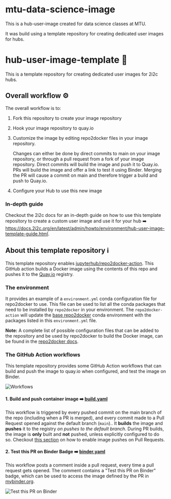 # mtu-data-science-image 

This is a hub-user-image created for data science classes at MTU.  

It was build using a template repository for creating dedicated user images for hubs. 

# hub-user-image-template :paperclip:

This is a template repository for creating dedicated user images for 2i2c hubs.

## Overall workflow :gear:

The overall workflow is to:

1. Fork this repository to create your image repository

2. Hook your image repository to quay.io

3. Customize the image by editing repo2docker files in your image repository.

   Changes can either be done by direct commits to main on your image repository, or through a pull request from a fork of your image repository. Direct commits will build the image and push it to Quay.io. PRs will build the image and offer a link to test it using Binder. Merging the PR will cause a commit on main and therefore trigger a build and push to Quay.io.

4. Configure your Hub to use this new image

### In-depth guide

Checkout the 2i2c docs for an in-depth guide on how to use this template repository to create a custom user image and use it for your hub :arrow_right: https://docs.2i2c.org/en/latest/admin/howto/environment/hub-user-image-template-guide.html.

## About this template repository :information_source:

This template repository enables [jupyterhub/repo2docker-action](https://github.com/jupyterhub/repo2docker-action).
This GitHub action builds a Docker image using the contents of this repo and pushes it to the [Quay.io](https://quay.io/) registry.

### The environment

It provides an example of a `environment.yml` conda configuration file for repo2docker to use.
This file can be used to list all the conda packages that need to be installed by `repo2docker` in your environment.
The `repo2docker-action` will update the [base repo2docker](https://github.com/jupyterhub/repo2docker/blob/HEAD/repo2docker/buildpacks/conda/environment.yml) conda environment with the packages listed in this `environment.yml` file.

**Note:**
A complete list of possible configuration files that can be added to the repository and be used by repo2docker to build the Docker image, can be found in the [repo2docker docs](https://repo2docker.readthedocs.io/en/latest/config_files.html#configuration-files).

### The GitHub Action workflows

This template repository provides some GitHub Action workflows that can build and push the image to quay.io when configured, and test the image on Binder.

![Workflows](images/workflows.png)

#### 1. Build and push container image :arrow_right: [build.yaml](https://github.com/2i2c-org/hub-user-image-template/blob/main/.github/workflows/build.yaml)

This workflow is triggered by every pushed commit on the main branch of the repo (including when a PR is merged), and every commit made to a Pull Request opened against the default branch (`main`)..
It **builds** the image and **pushes** it to the registry _on pushes to the default branch_.
During PR builds, the image is **only** built and **not** pushed, unless explicitly configured to do so.
Checkout [this section](https://docs.2i2c.org/en/latest/admin/howto/environment/hub-user-image-template-guide.html#enable-quay-io-image-push-during-pull-requests) on how to enable image pushes on Pull Requests.

#### 2. Test this PR on Binder Badge :arrow_right: [binder.yaml](https://github.com/2i2c-org/hub-user-image-template/blob/MAIN/.github/workflows/binder.yaml)

This workflow posts a comment inside a pull request, every time a pull request gets opened. The comment contains a "Test this PR on Binder" badge, which can be used to access the image defined by the PR in [mybinder.org](https://mybinder.org/).

![Test this PR on Binder](images/binder-badge.png)
